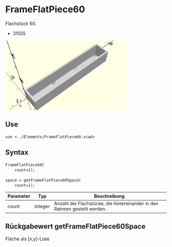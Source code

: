 # FrameFlatPiece60
Flachstück 60.
- 31555

![FrameFlatPiece60](../../images/FrameFlatPiece60.png)

## Use
```
use <../Elements/FrameFlatPiece60.scad>
```

## Syntax
```
FrameFlatPiece60(
    count=1);

space = getFrameFlatPiece60Space(
    count=1);
```

| Parameter | Typ | Beschreibung |
| ------ | ------ | ------ |
| count | Integer | Anzahl der Flachstücke, die hintereinander in den Rahmen gestellt werden. |

## Rückgabewert getFrameFlatPiece60Space
Fläche als \[x,y]-Liste
